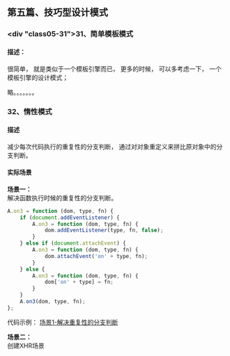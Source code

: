 ## <div id="class05">第五篇、技巧型设计模式</div>

### <div "class05-31">31、简单模板模式</div>
#### 描述：
很简单， 就是类似于一个模板引擎而已， 更多的时候， 可以多考虑一下， 一个模板引擎的设计模式；

略。。。。。。。


### <div id="class05-32">32、惰性模式</div>
#### 描述
减少每次代码执行的重复性的分支判断， 通过对对象重定义来拼比原对象中的分支判断。                        

#### 实际场景
**场景一：**                            
解决函数执行时候的重复性的分支判断。                  
```js
A.on3 = function (dom, type, fn) {
    if (document.addEventListener) {
        A.on3 = function (dom, type, fn) {
            dom.addEventListener(type, fn, false);
        }
    } else if (document.attachEvent) {
        A.on3 = function (dom, type, fn) {
            dom.attachEvent('on' + type, fn);
        }
    } else {
        A.on3 = function (dom, type, fn) {
            dom['on' + type] = fn;
        }
    }
    A.on3(dom, type, fn);
};
```
代码示例： [场景1-解决重复性的分支判断](./32章、惰性模式/01、场景1-解决重复性的分支判断.html)

**场景二：**                        
创建XHR场景






